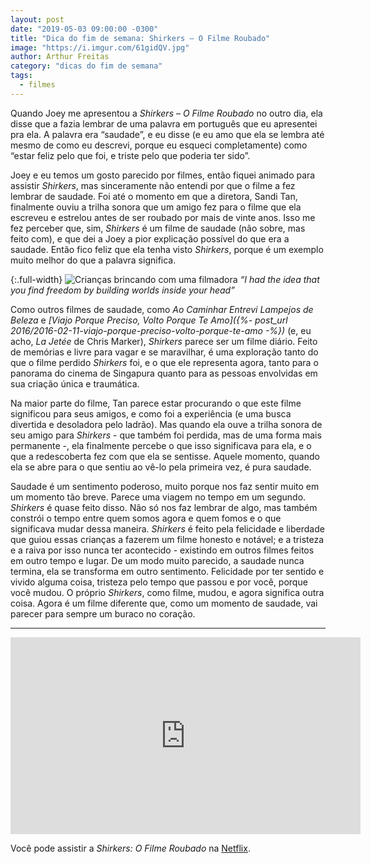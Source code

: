 ```yaml
---
layout: post
date: "2019-05-03 09:00:00 -0300"
title: "Dica do fim de semana: Shirkers — O Filme Roubado"
image: "https://i.imgur.com/61gidQV.jpg"
author: Arthur Freitas
category: "dicas do fim de semana"
tags:
  - filmes
---
```


Quando Joey me apresentou a _Shirkers – O Filme Roubado_ no outro dia, ela disse que a fazia lembrar de uma palavra em português que eu apresentei pra ela. A palavra era “saudade”, e eu disse (e eu amo que ela se lembra até mesmo de como eu descrevi, porque eu esqueci completamente) como “estar feliz pelo que foi, e triste pelo que poderia ter sido”.

Joey e eu temos um gosto parecido por filmes, então fiquei animado para assistir _Shirkers_, mas sinceramente não entendi por que o filme a fez lembrar de saudade. Foi até o momento em que a diretora, Sandi Tan, finalmente ouviu a trilha sonora que um amigo fez para o filme que ela escreveu e estrelou antes de ser roubado por mais de vinte anos. Isso me fez perceber que, sim, _Shirkers_ é um filme de saudade (não sobre, mas feito com), e que dei a Joey a pior explicação possível do que era a saudade. Então fico feliz que ela tenha visto _Shirkers_, porque é um exemplo muito melhor do que a palavra significa.

{:.full-width}
![Crianças brincando com uma filmadora](https://i.imgur.com/zpuR37f.png)
_“I had the idea that you find freedom by building worlds inside your head”_

Como outros filmes de saudade, como _Ao Caminhar Entrevi Lampejos de Beleza_ e _[Viajo Porque Preciso, Volto Porque Te Amo]({%- post_url 2016/2016-02-11-viajo-porque-preciso-volto-porque-te-amo -%})_ (e, eu acho, _La Jetée_ de Chris Marker), _Shirkers_ parece ser um filme diário. Feito de memórias e livre para vagar e se maravilhar, é uma exploração tanto do que o filme perdido _Shirkers_ foi, e o que ele representa agora, tanto para o panorama do cinema de Singapura quanto para as pessoas envolvidas em sua criação única e traumática.

Na maior parte do filme, Tan parece estar procurando o que este filme significou para seus amigos, e como foi a experiência (e uma busca divertida e desoladora pelo ladrão). Mas quando ela ouve a trilha sonora de seu amigo para _Shirkers_ - que também foi perdida, mas de uma forma mais permanente -, ela finalmente percebe o que isso significava para ela, e o que a redescoberta fez com que ela se sentisse. Aquele momento, quando ela se abre para o que sentiu ao vê-lo pela primeira vez, é pura saudade.

Saudade é um sentimento poderoso, muito porque nos faz sentir muito em um momento tão breve. Parece uma viagem no tempo em um segundo. _Shirkers_ é quase feito disso. Não só nos faz lembrar de algo, mas também constrói o tempo entre quem somos agora e quem fomos e o que significava mudar dessa maneira. _Shirkers_ é feito pela felicidade e liberdade que guiou essas crianças a fazerem um filme honesto e notável; e a tristeza e a raiva por isso nunca ter acontecido - existindo em outros filmes feitos em outro tempo e lugar. De um modo muito parecido, a saudade nunca termina, ela se transforma em outro sentimento. Felicidade por ter sentido e vivido alguma coisa, tristeza pelo tempo que passou e por você, porque você mudou. O próprio _Shirkers_, como filme, mudou, e agora significa outra coisa. Agora é um filme diferente que, como um momento de saudade, vai parecer para sempre um buraco no coração.

---

<iframe width="560" height="315" src="https://www.youtube.com/embed/u3wPWCj2L6I" frameborder="0" allow="accelerometer; autoplay; encrypted-media; gyroscope; picture-in-picture" allowfullscreen></iframe>

Você pode assistir a _Shirkers: O Filme Roubado_ na [Netflix](https://www.netflix.com/title/80241061).